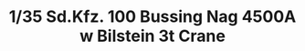 ---
layout: product
title: "1/35 Sd.Kfz. 100 Bussing Nag 4500A w Bilstein 3t Crane"
price: "7500" 
desc: "Maketa"
img_path: "/assets/img/AFV35279.webp"
brand: "N/A"
available: false
special_offer: false
new: false
soon: false
cat: "010000"
subcat: "015100"
subsubcat: "0N/A"
sifra: "AFV35279"
popular: false
---